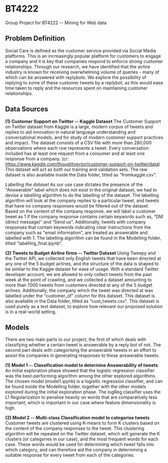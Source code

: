 # BT4222
Group Project for BT4222 -- Mining for Web data

## Problem Definition
Social Care is defined as the customer service provided via Social Media platforms. This is an increasingly popular platform for customers to engage a company and it is key that companies respond to enforce strong customer relationships. Through our research, we have identified that the airline industry is known for receiving overwhelming volume of queries - many of which can be answered with replybots. 
We explore the possibility of replying to some of these customer tweets by a replybot, as this would ease time taken to reply and the resources spent on maintaining customer relationships.

## Data Sources
**(1) Customer Support on Twitter -- Kaggle Dataset**
The Customer Support on Twitter dataset from Kaggle is a large, modern corpus of tweets and replies to aid innovation in natural language understanding and conversational models, and for study of modern customer support practices and impact. The dataset consists of a CSV file with more than 280,000 observations where each row represents a tweet. Every conversation included has at least one request from a consumer and at least one response from a company. (cr: https://www.kaggle.com/thoughtvector/customer-support-on-twitter/data) 
This dataset will act as both our training and validation sets. The raw dataset is also available inside the Data folder, titled as "fromkaggle.csv". 

_Labelling the dataset_
As our use case dictates the presence of the "Answerable" label which does not exist in the original dataset, we had to devise a labelling algorithm to do the labelling of the dataset. The labelling algorithm will look at the company replies to a particular tweet, and tweets that have no company responses would be filtered out of the dataset. Based on the content of the company response, we will label a customer tweet as 1 if the company response contains certain keywords such as, “DM (direct message)” and “Send us”. Additionally, tweets with company responses that contain keywords indicating clear instructions from the company such as "email information", are treated as answerable and labelled with 1. The labelling algorithm can be found in the Modelling folder, titled "labelling_final.ipynb". 

**(2) Tweets to Budget Airline firms -- Twitter Dataset**
Using Tweepy and the Twitter API, we collected only English tweets that have been directed at any one of the 5 budget airlines, and the structure of the data is shaped to be similar to the Kaggle dataset for ease of usage. With a standard Twitter developer account, we are allowed to only collect tweets from the past week at the point of crawling, and we collected a dataset amounting to more than 7000 tweets from customers directed at any of the 5 budget airlines. Additionally, the company which the tweet was directed at was labelled under the "customer_of" column for this dataset. This dataset is also available in the Data folder, titled as "cust_tweets.csv". This dataset is used purely as a test dataset, to explore how relevant our proposed solution is in a real-world setting.


## Models
There are two main parts to our project, the first of which deals with classifying whether a certain tweet is answerable by a reply bot of not. The second part deals with categorising the answerable tweets in an effort to assist the companies in generating responses to these answerable tweets. 

**(1) Model 1 -- Classification model to determine Answerability of tweets**
An initial exploration phase showed that the logistic regression classifier was the best-performing algorithm among the other explored algorithms. The chosen model (model1.ipynb) is a logisitic regression classifier, and can be found inside the Modelling folder, together with the other models explored during the initial exploration phase. The logReg classifier uses the L1 Regularization to penalise heavily on words that are comparatively less important, which is important in our case where feature dimensionality is high.

**(2) Model 2 -- Multi-class Classification model to categorise tweets**
Customer tweets are clustered using K-means to form K clusters based on the content of the company responses to the tweet. This clustering algorithm will be repeated on the Twitter dataset, which will generate the K clusters (or categories in our case), and the most frequent words for each case. These words would be used for determining which tweet falls into which category, and can therefore aid the company in determining a suitable response for every tweet from each of the categories.
